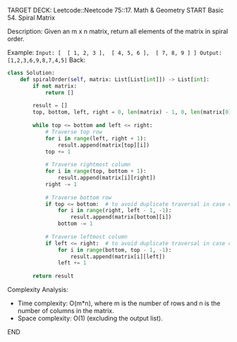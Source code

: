 
TARGET DECK: Leetcode::Neetcode 75::17. Math & Geometry
START
Basic
54. Spiral Matrix  

Description: Given an m x n matrix, return all elements of the matrix in spiral order.

Example:
`Input: [  [ 1, 2, 3 ],  [ 4, 5, 6 ],  [ 7, 8, 9 ] ] Output: [1,2,3,6,9,8,7,4,5]`
Back: 
```python
class Solution:
    def spiralOrder(self, matrix: List[List[int]]) -> List[int]:
        if not matrix:
            return []
        
        result = []
        top, bottom, left, right = 0, len(matrix) - 1, 0, len(matrix[0]) - 1
        
        while top <= bottom and left <= right:
            # Traverse top row
            for i in range(left, right + 1):
                result.append(matrix[top][i])
            top += 1
            
            # Traverse rightmost column
            for i in range(top, bottom + 1):
                result.append(matrix[i][right])
            right -= 1
            
            # Traverse bottom row
            if top <= bottom:  # to avoid duplicate traversal in case of odd rows
                for i in range(right, left - 1, -1):
                    result.append(matrix[bottom][i])
                bottom -= 1
            
            # Traverse leftmost column
            if left <= right:  # to avoid duplicate traversal in case of odd columns
                for i in range(bottom, top - 1, -1):
                    result.append(matrix[i][left])
                left += 1
        
        return result
```
Complexity Analysis:
- Time complexity: O(m*n), where m is the number of rows and n is the number of columns in the matrix.
- Space complexity: O(1) (excluding the output list).
<!--ID: 1714399824436-->
END